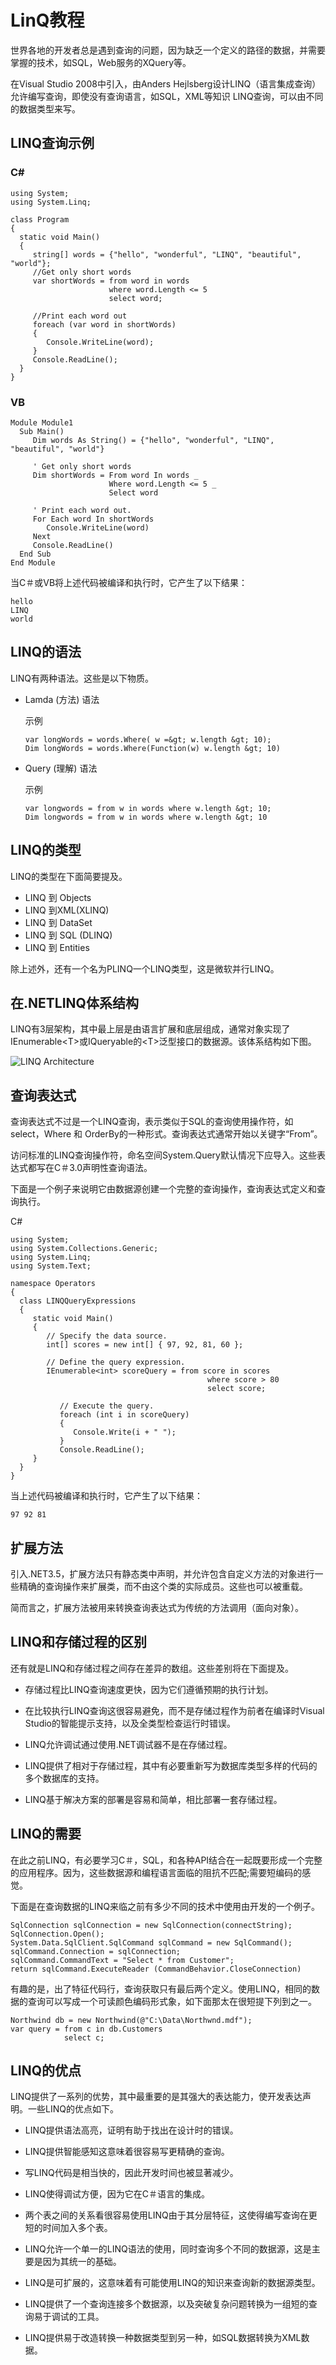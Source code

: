 # LinQ教程

世界各地的开发者总是遇到查询的问题，因为缺乏一个定义的路径的数据，并需要掌握的技术，如SQL，Web服务的XQuery等。

在Visual Studio 2008中引入，由Anders Hejlsberg设计LINQ（语言集成查询）允许编写查询，即使没有查询语言，如SQL，XML等知识 LINQ查询，可以由不同的数据类型来写。

## LINQ查询示例

### C#

```
using System;
using System.Linq;

class Program
{
  static void Main()
  {
     string[] words = {"hello", "wonderful", "LINQ", "beautiful", "world"};
  	 //Get only short words
	 var shortWords = from word in words
	                  where word.Length <= 5
	                  select word;

	 //Print each word out
	 foreach (var word in shortWords)
	 {
	 	Console.WriteLine(word);
	 }	 
	 Console.ReadLine();
  }
}
```

### VB

```
Module Module1
  Sub Main()
     Dim words As String() = {"hello", "wonderful", "LINQ", "beautiful", "world"}

     ' Get only short words
     Dim shortWords = From word In words _
                      Where word.Length <= 5 _
                      Select word

     ' Print each word out.
     For Each word In shortWords
        Console.WriteLine(word)
     Next
     Console.ReadLine()
  End Sub
End Module	
```

当C＃或VB将上述代码被编译和执行时，它产生了以下结果：

```
hello 
LINQ 
world

```

## LINQ的语法

LINQ有两种语法。这些是以下物质。

*   Lamda (方法) 语法

    示例

    ```
    var longWords = words.Where( w =&gt; w.length &gt; 10);
    Dim longWords = words.Where(Function(w) w.length &gt; 10)
    ```

*   Query (理解) 语法

    示例

    ```
    var longwords = from w in words where w.length &gt; 10;
    Dim longwords = from w in words where w.length &gt; 10
    ```

## LINQ的类型

LINQ的类型在下面简要提及。

*   LINQ 到 Objects
*   LINQ 到XML(XLINQ)
*   LINQ 到 DataSet
*   LINQ 到 SQL (DLINQ)
*   LINQ 到 Entities

除上述外，还有一个名为PLINQ一个LINQ类型，这是微软并行LINQ。

## 在.NETLINQ体系结构

LINQ有3层架构，其中最上层是由语言扩展和底层组成，通常对象实现了IEnumerable&lt;T&gt;或IQueryable的&lt;T&gt;泛型接口的数据源。该体系结构如下图。

![LINQ Architecture](../img/1-1503250AJ5642.jpg)

## 查询表达式

查询表达式不过是一个LINQ查询，表示类似于SQL的查询使用操作符，如select，Where 和 OrderBy的一种形式。查询表达式通常开始以关键字“From”。

访问标准的LINQ查询操作符，命名空间System.Query默认情况下应导入。这些表达式都写在C＃3.0声明性查询语法。

下面是一个例子来说明它由数据源创建一个完整的查询操作，查询表达式定义和查询执行。

C#

```
using System;
using System.Collections.Generic;
using System.Linq;
using System.Text;

namespace Operators
{
  class LINQQueryExpressions
  {
     static void Main()
     {
        // Specify the data source.
        int[] scores = new int[] { 97, 92, 81, 60 };

        // Define the query expression.
        IEnumerable<int> scoreQuery = from score in scores
                                            where score > 80
                                            select score;

           // Execute the query.
           foreach (int i in scoreQuery)
           {
              Console.Write(i + " ");
           }
           Console.ReadLine();
     }
  }
}
```

当上述代码被编译和执行时，它产生了以下结果：

```
97 92 81

```

## 扩展方法

引入.NET3.5，扩展方法只有静态类中声明，并允许包含自定义方法的对象进行一些精确的查询操作来扩展类，而不由这个类的实际成员。这些也可以被重载。

简而言之，扩展方法被用来转换查询表达式为传统的方法调用（面向对象）。

## LINQ和存储过程的区别

还有就是LINQ和存储过程之间存在差异的数组。这些差别将在下面提及。

*   存储过程比LINQ查询速度更快，因为它们遵循预期的执行计划。

*   在比较执行LINQ查询这很容易避免，而不是存储过程作为前者在编译时Visual Studio的智能提示支持，以及全类型检查运行时错误。

*   LINQ允许调试通过使用.NET调试器不是在存储过程。

*   LINQ提供了相对于存储过程，其中有必要重新写为数据库类型多样的代码的多个数据库的支持。

*   LINQ基于解决方案的部署是容易和简单，相比部署一套存储过程。

## LINQ的需要

在此之前LINQ，有必要学习C＃，SQL，和各种API结合在一起既要形成一个完整的应用程序。因为，这些数据源和编程语言面临的阻抗不匹配;需要短编码的感觉。

下面是在查询数据的LINQ来临之前有多少不同的技术中使用由开发的一个例子。

```
SqlConnection sqlConnection = new SqlConnection(connectString);
SqlConnection.Open();
System.Data.SqlClient.SqlCommand sqlCommand = new SqlCommand();
sqlCommand.Connection = sqlConnection;
sqlCommand.CommandText = "Select * from Customer";
return sqlCommand.ExecuteReader (CommandBehavior.CloseConnection)  
```

有趣的是，出了特征代码行，查询获取只有最后两个定义。使用LINQ，相同的数据的查询可以写成一个可读颜色编码形式象，如下面那太在很短提下列到之一。

```
Northwind db = new Northwind(@"C:\Data\Northwnd.mdf");
var query = from c in db.Customers
            select c;
```

## LINQ的优点

LINQ提供了一系列的优势，其中最重要的是其强大的表达能力，使开发表达声明。一些LINQ的优点如下。

*   LINQ提供语法高亮，证明有助于找出在设计时的错误。

*   LINQ提供智能感知这意味着很容易写更精确的查询。

*   写LINQ代码是相当快的，因此开发时间也被显著减少。

*   LINQ使得调试方便，因为它在C＃语言的集成。

*   两个表之间的关系看很容易使用LINQ由于其分层特征，这使得编写查询在更短的时间加入多个表。

*   LINQ允许一个单一的LINQ语法的使用，同时查询多个不同的数据源，这是主要是因为其统一的基础。

*   LINQ是可扩展的，这意味着有可能使用LINQ的知识来查询新的数据源类型。

*   LINQ提供了一个查询连接多个数据源，以及突破复杂问题转换为一组短的查询易于调试的工具。

*   LINQ提供易于改造转换一种数据类型到另一种，如SQL数据转换为XML数据。

